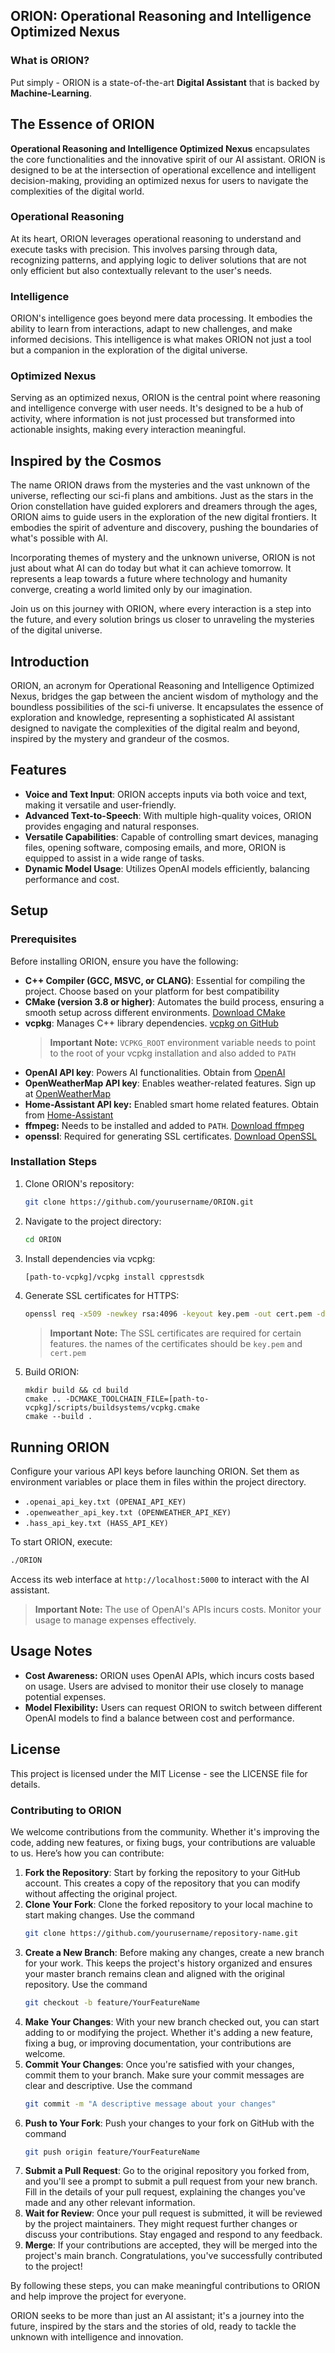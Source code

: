 ## ORION: Operational Reasoning and Intelligence Optimized Nexus

### What is ORION?

Put simply - ORION is a state-of-the-art **Digital Assistant** that is backed by **Machine-Learning**.

## The Essence of ORION

**Operational Reasoning and Intelligence Optimized Nexus** encapsulates the core functionalities and the innovative spirit of our AI assistant. ORION is designed to be at the intersection of operational excellence and intelligent decision-making, providing an optimized nexus for users to navigate the complexities of the digital world.

### Operational Reasoning

At its heart, ORION leverages operational reasoning to understand and execute tasks with precision. This involves parsing through data, recognizing patterns, and applying logic to deliver solutions that are not only efficient but also contextually relevant to the user's needs.

### Intelligence

ORION's intelligence goes beyond mere data processing. It embodies the ability to learn from interactions, adapt to new challenges, and make informed decisions. This intelligence is what makes ORION not just a tool but a companion in the exploration of the digital universe.

### Optimized Nexus

Serving as an optimized nexus, ORION is the central point where reasoning and intelligence converge with user needs. It's designed to be a hub of activity, where information is not just processed but transformed into actionable insights, making every interaction meaningful.

## Inspired by the Cosmos

The name ORION draws from the mysteries and the vast unknown of the universe, reflecting our sci-fi plans and ambitions. Just as the stars in the Orion constellation have guided explorers and dreamers through the ages, ORION aims to guide users in the exploration of the new digital frontiers. It embodies the spirit of adventure and discovery, pushing the boundaries of what's possible with AI.

Incorporating themes of mystery and the unknown universe, ORION is not just about what AI can do today but what it can achieve tomorrow. It represents a leap towards a future where technology and humanity converge, creating a world limited only by our imagination.

Join us on this journey with ORION, where every interaction is a step into the future, and every solution brings us closer to unraveling the mysteries of the digital universe.

## Introduction

ORION, an acronym for Operational Reasoning and Intelligence Optimized Nexus, bridges the gap between the ancient wisdom of mythology and the boundless possibilities of the sci-fi universe. It encapsulates the essence of exploration and knowledge, representing a sophisticated AI assistant designed to navigate the complexities of the digital realm and beyond, inspired by the mystery and grandeur of the cosmos.

## Features

- **Voice and Text Input**: ORION accepts inputs via both voice and text, making it versatile and user-friendly.
- **Advanced Text-to-Speech**: With multiple high-quality voices, ORION provides engaging and natural responses.
- **Versatile Capabilities**: Capable of controlling smart devices, managing files, opening software, composing emails, and more, ORION is equipped to assist in a wide range of tasks.
- **Dynamic Model Usage**: Utilizes OpenAI models efficiently, balancing performance and cost.

## Setup

### Prerequisites

Before installing ORION, ensure you have the following:

- **C++ Compiler (GCC, MSVC, or CLANG)**: Essential for compiling the project. Choose based on your platform for best compatibility
- **CMake (version 3.8 or higher)**: Automates the build process, ensuring a smooth setup across different environments. [Download CMake](https://cmake.org/download/)
- **vcpkg**: Manages C++ library dependencies. [vcpkg on GitHub](https://github.com/microsoft/vcpkg)
  > **Important Note:** `VCPKG_ROOT` environment variable needs to point to the root of your vcpkg installation and also added to `PATH`
  >
- **OpenAI API key**: Powers AI functionalities. Obtain from [OpenAI](https://openai.com/)
- **OpenWeatherMap API key**: Enables weather-related features. Sign up at [OpenWeatherMap](https://openweathermap.org/api)
- **Home-Assistant API key:** Enabled smart home related features. Obtain from [Home-Assistant](https://developers.home-assistant.io/docs/api/rest/ "How to obtain API Key")
- **ffmpeg:** Needs to be installed and added to `PATH`. [Download ffmpeg](https://ffmpeg.org/download.html)
- **openssl**: Required for generating SSL certificates. [Download OpenSSL](https://www.openssl.org/source/)

### Installation Steps

1. Clone ORION's repository:
   ```bash
   git clone https://github.com/yourusername/ORION.git
   ```
2. Navigate to the project directory:
   ```bash
   cd ORION
   ```
3. Install dependencies via vcpkg:
   ```bash
   [path-to-vcpkg]/vcpkg install cpprestsdk
   ```
4. Generate SSL certificates for HTTPS:
   ```bash
   openssl req -x509 -newkey rsa:4096 -keyout key.pem -out cert.pem -days 365
   ```

   > **Important Note:** The SSL certificates are required for certain features. the names of the certificates should be `key.pem` and `cert.pem`
   >
5. Build ORION:
   ```
   mkdir build && cd build
   cmake .. -DCMAKE_TOOLCHAIN_FILE=[path-to-vcpkg]/scripts/buildsystems/vcpkg.cmake
   cmake --build .
   ```

## Running ORION

Configure your various API keys before launching ORION. Set them as environment variables or place them in files within the project directory.

* `.openai_api_key.txt (OPENAI_API_KEY)`
* `.openweather_api_key.txt (OPENWEATHER_API_KEY)`
* `.hass_api_key.txt (HASS_API_KEY)`

To start ORION, execute:

```bash
./ORION
```

Access its web interface at `http://localhost:5000` to interact with the AI assistant.

> **Important Note:** The use of OpenAI's APIs incurs costs. Monitor your usage to manage expenses effectively.

## Usage Notes

- **Cost Awareness:** ORION uses OpenAI APIs, which incurs costs based on usage. Users are advised to monitor their use closely to manage potential expenses.
- **Model Flexibility:** Users can request ORION to switch between different OpenAI models to find a balance between cost and performance.

## License

This project is licensed under the MIT License - see the LICENSE file for details.

### Contributing to ORION

We welcome contributions from the community. Whether it's improving the code, adding new features, or fixing bugs, your contributions are valuable to us. Here’s how you can contribute:

1. **Fork the Repository**: Start by forking the repository to your GitHub account. This creates a copy of the repository that you can modify without affecting the original project.
2. **Clone Your Fork**: Clone the forked repository to your local machine to start making changes. Use the command
   ```bash
   git clone https://github.com/yourusername/repository-name.git
   ```
3. **Create a New Branch**: Before making any changes, create a new branch for your work. This keeps the project's history organized and ensures your master branch remains clean and aligned with the original repository. Use the command
   ```bash
   git checkout -b feature/YourFeatureName
   ```
4. **Make Your Changes**: With your new branch checked out, you can start adding to or modifying the project. Whether it's adding a new feature, fixing a bug, or improving documentation, your contributions are welcome.
5. **Commit Your Changes**: Once you're satisfied with your changes, commit them to your branch. Make sure your commit messages are clear and descriptive. Use the command
   ```bash
   git commit -m "A descriptive message about your changes"
   ```
6. **Push to Your Fork**: Push your changes to your fork on GitHub with the command
   ```bash
   git push origin feature/YourFeatureName
   ```
7. **Submit a Pull Request**: Go to the original repository you forked from, and you'll see a prompt to submit a pull request from your new branch. Fill in the details of your pull request, explaining the changes you've made and any other relevant information.
8. **Wait for Review**: Once your pull request is submitted, it will be reviewed by the project maintainers. They might request further changes or discuss your contributions. Stay engaged and respond to any feedback.
9. **Merge**: If your contributions are accepted, they will be merged into the project's main branch. Congratulations, you've successfully contributed to the project!

By following these steps, you can make meaningful contributions to ORION and help improve the project for everyone.

ORION seeks to be more than just an AI assistant; it's a journey into the future, inspired by the stars and the stories of old, ready to tackle the unknown with intelligence and innovation.
